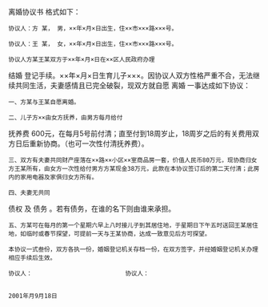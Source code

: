 
 


    
离婚协议书
格式如下：

    协议人：方 某， 男，××年×月×日出生，住××市×××路×××号。

    协议人：王 某， 女，××年×月×日出生，住××市×××路×××号。

    协议人方某王某双方于××年×月×日在××区人民政府办理
结婚
登记手续。××年×月×日生育儿子×××。因协议人双方性格严重不合，无法继续共同生活，夫妻感情且已完全破裂，现双方就自愿
离婚
一事达成如下协议：

    一、方某与王某自愿离婚。

    二、儿子方××由女方抚养，由男方每月给付
抚养费
600元，在每月5号前付清；直至付到18周岁止，18周岁之后的有关费用双方日后重新协商。（也可一次性付清抚养费）。

    三、双方有夫妻共同财产座落在××路××小区××室商品房一套，价值人民币80万元，现协商归女方王某所有，由女方一次性给付男方方某现金38万元，此款在本协议签订后的第二天付清；此房内的家用电器及家俱归女方所有。

    四、夫妻无共同
债权
及
债务
。若有债务，在谁的名下则由谁来承担。

    五、方某可在每月的第一个星期六早上八时接儿子到其居住地，于星期日下午五时送回王某居住地，如临时或春节探望，可提前一天与王某协商，达成一致意见后方可探望。

    本协议一式叁份，双方各执一份，婚姻登记机关存档一份，在双方签字，并经婚姻登记机关办理相应手续后生效。

    协议人：                          协议人：

                                                                               2001年月9月18日






 


 

 
 
 
 
 
  


  
 

  


  


  
 
 
 
 


